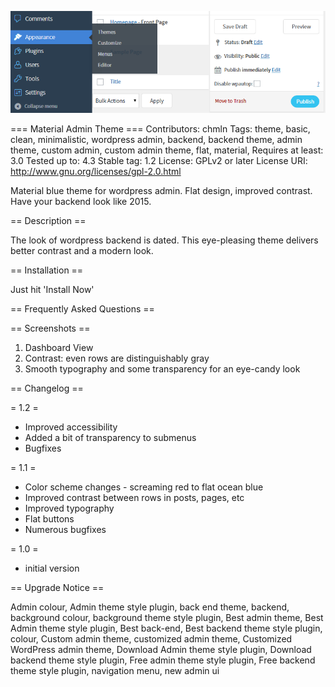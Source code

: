 ![banner](https://github.com/chmln/wp-material-admin/blob/master/assets/banner-772x250.png?raw=true)

=== Material Admin Theme ===
Contributors: chmln
Tags: theme, basic, clean, minimalistic, wordpress admin, backend, backend theme, admin theme, custom admin, custom admin theme, flat, material,
Requires at least: 3.0
Tested up to: 4.3
Stable tag: 1.2
License: GPLv2 or later
License URI: http://www.gnu.org/licenses/gpl-2.0.html

Material blue theme for wordpress admin. Flat design, improved contrast. Have your backend look like 2015.

== Description ==

The look of wordpress backend is dated. This eye-pleasing theme delivers better contrast and a modern look.

== Installation ==

Just hit 'Install Now'

== Frequently Asked Questions ==

== Screenshots ==

1. Dashboard View
2. Contrast: even rows are distinguishably gray
3. Smooth typography and some transparency for an eye-candy look

== Changelog ==

= 1.2 =
* Improved accessibility
* Added a bit of transparency to submenus
* Bugfixes

= 1.1 =
* Color scheme changes - screaming red to flat ocean blue
* Improved contrast between rows in posts, pages, etc
* Improved typography
* Flat buttons
* Numerous bugfixes

= 1.0 =
* initial version

== Upgrade Notice ==


Admin colour, Admin theme style plugin, back end theme, backend, background colour, background theme style plugin, Best admin theme, Best Admin theme style plugin, Best back-end, Best backend theme style plugin, colour, Custom admin theme, customized admin theme, Customized WordPress admin theme, Download Admin theme style plugin, Download backend theme style plugin, Free admin theme style plugin, Free backend theme style plugin, navigation menu, new admin ui
